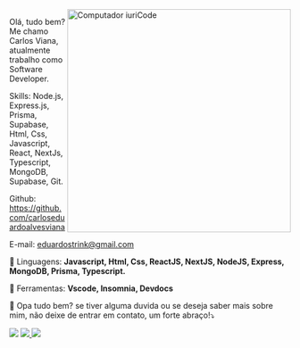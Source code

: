 <img src="https://raw.githubusercontent.com/MicaelliMedeiros/micaellimedeiros/master/image/computer-illustration.png" min-width="400px" max-width="400px" width="400px" align="right" alt="Computador iuriCode">

<p align="left"> 
  Olá, tudo bem? Me chamo Carlos Viana, atualmente trabalho como Software Developer.

  Skills: 
  Node.js, Express.js, Prisma, Supabase, Html, Css, Javascript, React, NextJs, Typescript, MongoDB, Supabase, Git.

  Github: 
  https://github.com/carloseduardoalvesviana

  E-mail: 
  eduardostrink@gmail.com
</p>

<p align="left">
  🦄 Linguagens: <strong>Javascript, Html, Css, ReactJS, NextJS, NodeJS, Express, MongoDB, Prisma, Typescript.</strong>
</p>

<p align="left">
  💼 Ferramentas: <strong>Vscode, Insomnia, Devdocs</strong>
</p>

<p align="left">
  💌 Opa tudo bem? se tiver alguma duvida ou se deseja saber mais sobre mim, não deixe de entrar em contato, um forte abraço!⤵️
</p>

<p align="left">
  <a href="mailto:eduardostrink@gmail.com" alt="Gmail">
  <img src="https://img.shields.io/badge/-Gmail-FF0000?style=flat-square&labelColor=FF0000&logo=gmail&logoColor=white&link=eduardostrink@gmail.com" /></a>

  <a href="https://www.linkedin.com/in/carlos-eduardo-alves-viana" alt="Linkedin">
  <img src="https://img.shields.io/badge/-Linkedin-0e76a8?style=flat-square&logo=Linkedin&logoColor=white&link=https://www.linkedin.com/in/carlos-eduardo-alves-viana/" />
  </a>

  <a href="https://wa.me/5586994873708" alt="WhatsApp">
  <img src="https://img.shields.io/badge/-WhatsApp-25d366?style=flat-square&labelColor=25d366&logo=whatsapp&logoColor=white&link=https://wa.me/5586994873708"/>
  </a>
</p>
